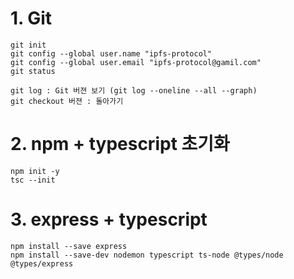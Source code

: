 # 1. Git
```
git init
git config --global user.name "ipfs-protocol" 
git config --global user.email "ipfs-protocol@gamil.com"
git status

git log : Git 버젼 보기 (git log --oneline --all --graph)
git checkout 버젼 : 돌아가기
```

# 2. npm + typescript 초기화
```
npm init -y
tsc --init
```

# 3. express + typescript
```
npm install --save express
npm install --save-dev nodemon typescript ts-node @types/node @types/express
```


